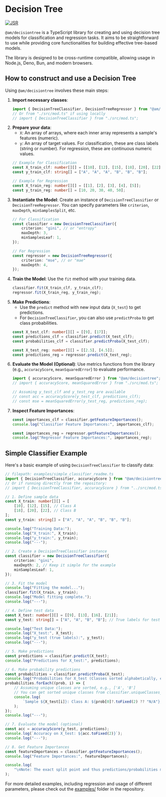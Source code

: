 # Decision Tree

[![JSR](https://jsr.io/badges/@am/decisiontree)](https://jsr.io/@am/decisiontree)

`@am/decisiontree` is a TypeScript library for creating and using decision tree models for classification and regression tasks. It aims to be straightforward to use while providing core functionalities for building effective tree-based models.

The library is designed to be cross-runtime compatible, allowing usage in Node.js, Deno, Bun, and modern browsers.

## How to construct and use a Decision Tree

Using `@am/decisiontree` involves these main steps:

1.  **Import necessary classes**:
    ```typescript
    import { DecisionTreeClassifier, DecisionTreeRegressor } from "@am/decisiontree";
    // Or from "./src/mod.ts" if using locally
    // import { DecisionTreeClassifier } from "./src/mod.ts";
    ```
2.  **Prepare your data**:
    *   `X`: An array of arrays, where each inner array represents a sample's features (numeric).
    *   `y`: An array of target values. For classification, these are class labels (string or number). For regression, these are continuous numeric values.
    ```typescript
    // Example for Classification
    const X_train_clf: number[][] = [[10], [12], [15], [18], [20], [22]];
    const y_train_clf: string[] = ["A", "A", "A", "B", "B", "B"];

    // Example for Regression
    const X_train_reg: number[][] = [[1], [2], [3], [4], [5]];
    const y_train_reg: number[] = [10, 20, 30, 40, 50];
    ```
3.  **Instantiate the Model**: Create an instance of `DecisionTreeClassifier` or `DecisionTreeRegressor`. You can specify parameters like `criterion`, `maxDepth`, `minSamplesSplit`, etc.
    ```typescript
    // For Classification
    const classifier = new DecisionTreeClassifier({
        criterion: "gini", // or "entropy"
        maxDepth: 3,
        minSamplesLeaf: 1,
    });

    // For Regression
    const regressor = new DecisionTreeRegressor({
        criterion: "mse", // or "mae"
        maxDepth: 4,
    });
    ```
4.  **Train the Model**: Use the `fit` method with your training data.
    ```typescript
    classifier.fit(X_train_clf, y_train_clf);
    regressor.fit(X_train_reg, y_train_reg);
    ```
5.  **Make Predictions**:
    *   Use the `predict` method with new input data (`X_test`) to get predictions.
    *   For `DecisionTreeClassifier`, you can also use `predictProba` to get class probabilities.
    ```typescript
    const X_test_clf: number[][] = [[9], [17]];
    const predictions_clf = classifier.predict(X_test_clf);
    const probabilities_clf = classifier.predictProba(X_test_clf);

    const X_test_reg: number[][] = [[2.5], [4.5]];
    const predictions_reg = regressor.predict(X_test_reg);
    ```
6.  **Evaluate the Model (Optional)**: Use metrics functions from the library (e.g., `accuracyScore`, `meanSquaredError`) to evaluate performance.
    ```typescript
    import { accuracyScore, meanSquaredError } from "@am/decisiontree";
    // import { accuracyScore, meanSquaredError } from "./src/mod.ts"; // if local

    // Assuming y_test_clf and y_test_reg are available
    // const acc = accuracyScore(y_test_clf, predictions_clf);
    // const mse = meanSquaredError(y_test_reg, predictions_reg);
    ```
7.  **Inspect Feature Importances**:
    ```typescript
    const importances_clf = classifier.getFeatureImportances();
    console.log("Classifier Feature Importances:", importances_clf);

    const importances_reg = regressor.getFeatureImportances();
    console.log("Regressor Feature Importances:", importances_reg);
    ```

## Simple Classifier Example

Here's a basic example of using `DecisionTreeClassifier` to classify data:

```typescript
// filepath: examples/simple_classifier_readme.ts
import { DecisionTreeClassifier, accuracyScore } from "@am/decisiontree";
// Or if running directly from the repository:
// import { DecisionTreeClassifier, accuracyScore } from "../src/mod.ts";

// 1. Define sample data
const X_train: number[][] = [
    [10], [12], [15], // Class A
    [18], [20], [22], // Class B
];
const y_train: string[] = ["A", "A", "A", "B", "B", "B"];

console.log("Training Data:");
console.log("X_train:", X_train);
console.log("y_train:", y_train);
console.log("---");

// 2. Create a DecisionTreeClassifier instance
const classifier = new DecisionTreeClassifier({
    criterion: "gini",
    maxDepth: 2, // Keep it simple for the example
    minSamplesLeaf: 1,
});

// 3. Fit the model
console.log("Fitting the model...");
classifier.fit(X_train, y_train);
console.log("Model fitting complete.");
console.log("---");

// 4. Define test data
const X_test: number[][] = [[9], [13], [16], [21]];
const y_test: string[] = ["A", "A", "B", "B"]; // True labels for test data

console.log("Test Data:");
console.log("X_test:", X_test);
console.log("y_test (true labels):", y_test);
console.log("---");

// 5. Make predictions
const predictions = classifier.predict(X_test);
console.log("Predictions for X_test:", predictions);

// 6. Make probability predictions
const probabilities = classifier.predictProba(X_test);
console.log("Probabilities for X_test (Classes sorted alphabetically, e.g., A, B):");
probabilities.forEach((prob, i) => {
    // Assuming unique classes are sorted, e.g., ['A', 'B']
    // You can get sorted unique classes from classifier.uniqueClasses_ (internal, for inspection)
    console.log(
        `Sample ${X_test[i]}: Class A: ${prob[0]?.toFixed(2) ?? "N/A"}, Class B: ${prob[1]?.toFixed(2) ?? "N/A"}`,
    );
});
console.log("---");

// 7. Evaluate the model (optional)
const acc = accuracyScore(y_test, predictions);
console.log(`Accuracy on X_test: ${acc.toFixed(2)}`);
console.log("---");

// 8. Get Feature Importances
const featureImportances = classifier.getFeatureImportances();
console.log("Feature Importances:", featureImportances);

console.log(
    "\nNote: The exact split point and thus predictions/probabilities might vary if multiple splits yield similar impurity reductions.",
);
```

For more detailed examples, including regression and usage of different parameters, please check out the [examples/](examples/) folder in the repository.
